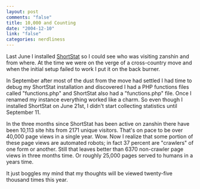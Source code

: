 ```yaml
--- 
layout: post
comments: "false"
title: 10,000 and Counting
date: "2004-12-10"
link: "false"
categories: nerdliness
---
```

Last June I installed <a href="http://shortstat.shauninman.com/" title="ShortStat">ShortStat</a> so I could see who was visiting zanshin and from where. At the time we were on the verge of a cross-country move and when the initial setup failed to work I put it on the back burner.

In September after most of the dust from the move had settled I had time to debug my ShortStat installation and discovered I had a PHP functions files called "functions.php" and ShortStat also had a "functions.php" file. Once I renamed my instance everything worked like a charm. So even though I installed ShortStat on June 21st, I didn't start collecting statistics until September 11.

In the three months since ShortStat has been active on zanshin there have been 10,113 site hits from 2171 unique visitors. That's on pace to be over 40,000 page views in a single year. Wow. Now I realize that some portion of these page views are automated robots; in fact 37 percent are "crawlers" of one form or another. Still that leaves better than 6370 non-crawler page views in three months time. Or roughly 25,000 pages served to humans in a years time.

It just boggles my mind that my thoughts will be viewed twenty-five thousand times this year.
